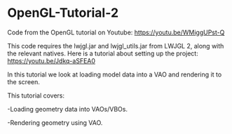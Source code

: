 # OpenGL-Tutorial-2
Code from the OpenGL tutorial on Youtube: https://youtu.be/WMiggUPst-Q

This code requires the lwjgl.jar and lwjgl_utils.jar from LWJGL 2, along with the relevant natives. Here is a tutorial about setting up the project: https://youtu.be/Jdkq-aSFEA0

In this tutorial we look at loading model data into a VAO and rendering it to the screen.

This tutorial covers:

-Loading geometry data into VAOs/VBOs.

-Rendering geometry using VAO.
